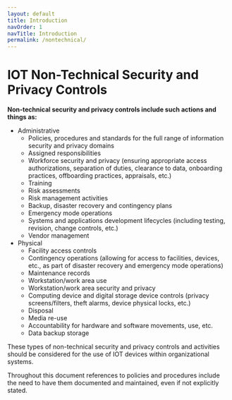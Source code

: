 ```yaml
---
layout: default
title: Introduction
navOrder: 1
navTitle: Introduction
permalink: /nontechnical/
---
```



# IOT Non-Technical Security and Privacy Controls

**Non-technical security and privacy controls include such actions and things as:**

- Administrative
  - Policies, procedures and standards for the full range of information security and privacy domains
  - Assigned responsibilities
  - Workforce security and privacy (ensuring appropriate access authorizations, separation of duties, clearance to data, onboarding practices, offboarding practices, appraisals, etc.)
  - Training
  - Risk assessments
  - Risk management activities
  - Backup, disaster recovery and contingency plans
  - Emergency mode operations
  - Systems and applications development lifecycles (including testing, revision, change controls, etc.)
  - Vendor management
- Physical
  - Facility access controls
  - Contingency operations (allowing for access to facilities, devices, etc., as part of disaster recovery and emergency mode operations)
  - Maintenance records
  - Workstation/work area use
  - Workstation/work area security and privacy
  - Computing device and digital storage device controls (privacy screens/filters, theft alarms, device physical locks, etc.)
  - Disposal
  - Media re-use
  - Accountability for hardware and software movements, use, etc.
  - Data backup storage

These types of non-technical security and privacy controls and activities should be considered for the use of IOT devices within organizational systems.

Throughout this document references to policies and procedures include the need to have them documented and maintained, even if not explicitly stated.

